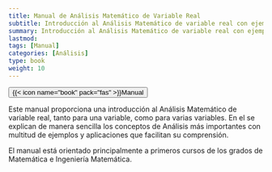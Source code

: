 ```yaml
---
title: Manual de Análisis Matemático de Variable Real
subtitle: Introducción al Análisis Matemático de variable real con ejemplos y aplicaciones
summary: Introducción al Análisis Matemático de variable real con ejemplos y aplicaciones
lastmod: 
tags: [Manual]
categories: [Análisis]
type: book
weight: 10
---
```


<!-- [<button type="button" class="btn btn-outline-primary">{{< icon name="file-pdf" pack="fas" >}} Descargar</button>](manual-python.pdf)
[<button type="button" class="btn btn-outline-primary">{{< icon name="desktop" pack="fas" >}}Presentación</button>](https://aprendeconalf.es/manual-python)  -->

[<button type="button" class="btn btn-outline-primary">{{< icon name="book" pack="fas" >}}Manual</button>](https://aprendeconalf.es/analisis-manual/)

Este manual proporciona una introducción al Análisis Matemático de variable real, tanto para una variable, como para varias variables. En el se explican de manera sencilla los conceptos de Análisis más importantes con multitud de ejemplos y aplicaciones que facilitan su comprensión.

El manual está orientado principalmente a primeros cursos de los grados de Matemática e Ingeniería Matemática.



